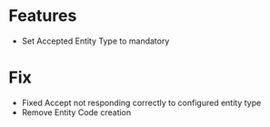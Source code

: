 # Features
- Set Accepted Entity Type to mandatory

# Fix
- Fixed Accept not responding correctly to configured entity type
- Remove Entity Code creation